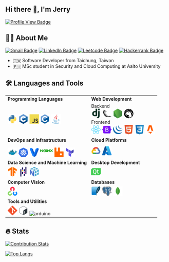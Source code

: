 ## Hi there 👋, I'm Jerry

[![Profile View Badge](https://komarev.com/ghpvc/?username=jerry871002&style=for-the-badge&color=blue)]()

## 🧑‍💻 About Me

[![Gmail Badge](https://img.shields.io/badge/Gmail-red?style=for-the-badge&logo=gmail&logoColor=white)](mailto:jerry871002@gmail.com)
[![LinkedIn Badge](https://img.shields.io/badge/LinkedIn-blue?style=for-the-badge&logo=linkedin&logoColor=white)](https://www.linkedin.com/in/jerry871002/)
[![Leetcode Badge](https://img.shields.io/badge/LeetCode-FFA116?style=for-the-badge&logo=LeetCode&logoColor=black)](https://leetcode.com/jerry871002/)
[![Hackerrank Badge](https://img.shields.io/badge/Hackerrank-2EC866?style=for-the-badge&logo=HackerRank&logoColor=white)](https://www.hackerrank.com/jerry871002)

- 🇹🇼 Software Developer from Taichung, Taiwan
- 🇫🇮 MSc student in Security and Cloud Computing at Aalto University

## 🛠️ Languages and Tools

<table>
  <tr>
    <td><strong>Programming Languages</strong></td>
    <td><strong>Web Development</strong></td>
  </tr>
  <tr>
    <td>
      <div>
        <img src="https://github.com/devicons/devicon/blob/master/icons/python/python-original.svg" alt="python" width="30" height="30"/>
        <img src="https://github.com/devicons/devicon/blob/master/icons/cplusplus/cplusplus-original.svg" alt="cpp" width="30" height="30"/>
        <img src="https://github.com/devicons/devicon/blob/master/icons/javascript/javascript-original.svg" alt="javascript" width="30" height="30"/>
        <img src="https://github.com/devicons/devicon/blob/master/icons/c/c-original.svg" alt="c" width="30" height="30"/>
        <img src="https://github.com/devicons/devicon/blob/master/icons/java/java-original.svg" alt="java" width="30" height="30"/>
      </div>
    </td>
    <td>
      Backend
      <div>
        <img src="https://github.com/devicons/devicon/blob/master/icons/django/django-plain.svg" alt="django" width="30" height="30"/>
        <img src="https://github.com/devicons/devicon/blob/master/icons/flask/flask-original.svg" alt="flask" width="30" height="30"/>
        <img src="https://github.com/devicons/devicon/blob/master/icons/nodejs/nodejs-original.svg" alt="nodejs" width="30" height="30"/>
        <img src="https://github.com/devicons/devicon/blob/master/icons/denojs/denojs-original.svg" alt="denojs" width="30" height="30"/>
      </div>
      Frontend
      <div>
        <img src="https://github.com/devicons/devicon/blob/master/icons/react/react-original.svg" alt="reactjs" width="30" height="30"/>
        <img src="https://github.com/devicons/devicon/blob/master/icons/bootstrap/bootstrap-original.svg" alt="bootstrap" width="30" height="30"/>
        <img src="https://github.com/devicons/devicon/blob/master/icons/jquery/jquery-original.svg" alt="jquery" width="30" height="30"/>
        <img src="https://github.com/devicons/devicon/blob/master/icons/html5/html5-original.svg" alt="html5" width="30" height="30"/>
        <img src="https://github.com/devicons/devicon/blob/master/icons/css3/css3-original.svg" alt="css3" width="30" height="30"/>
        <img src="https://github.com/devicons/devicon/blob/master/icons/astro/astro-plain.svg" alt="astrojs" width="30" height="30"/>
      </div>
    </td>
  </tr>
  <tr>
    <td><strong>DevOps and Infrastructure</strong></td>
    <td><strong>Cloud Platforms</strong></td>
  </tr>
  <tr>
    <td>
      <div>
        <img src="https://github.com/devicons/devicon/blob/master/icons/docker/docker-original.svg" alt="docker" width="30" height="30"/>
        <img src="https://github.com/devicons/devicon/blob/master/icons/kubernetes/kubernetes-plain.svg" alt="k8s" width="30" height="30"/>
        <img src="https://github.com/devicons/devicon/blob/master/icons/vagrant/vagrant-original.svg" alt="vagrant" width="30" height="30"/>
        <img src="https://github.com/devicons/devicon/blob/master/icons/nginx/nginx-original.svg" alt="nginx" width="40" height="40"/>
        <img src="https://github.com/devicons/devicon/blob/master/icons/rabbitmq/rabbitmq-original.svg" alt="rabbitmq" width="30" height="30"/>
        <img src="https://github.com/devicons/devicon/blob/master/icons/terraform/terraform-original.svg" alt="terraform" width="30" height="30"/>
      </div>
    </td>
    <td>
      <div>
        <img src="https://github.com/devicons/devicon/blob/master/icons/googlecloud/googlecloud-original.svg" alt="gcp" width="30" height="30"/>
        <img src="https://github.com/devicons/devicon/blob/master/icons/azure/azure-original.svg" alt="azure" width="30" height="30"/>
      </div>
    </td>
  </tr>
  <tr>
    <td><strong>Data Science and Machine Learning</strong></td>
    <td><strong>Desktop Development</strong></td>
  </tr>
  <tr>
    <td>
      <div>
        <img src="https://github.com/devicons/devicon/blob/master/icons/tensorflow/tensorflow-original.svg" alt="tensorflow" width="30" height="30"/>
        <img src="https://github.com/devicons/devicon/blob/master/icons/pandas/pandas-original.svg" alt="pandas" width="30" height="30"/>
        <img src="https://github.com/devicons/devicon/blob/master/icons/numpy/numpy-original.svg" alt="numpy" width="30" height="30"/>
      </div>
    </td>
    <td>
      <div>
        <img src="https://github.com/devicons/devicon/blob/master/icons/qt/qt-original.svg" alt="qt" width="30" height="30"/>
      </div>
    </td>
  </tr>
  <tr>
    <td><strong>Computer Vision</strong></td>
    <td><strong>Databases</strong></td>
  </tr>
  <tr>
    <td>
      <div>
        <img src="https://github.com/devicons/devicon/blob/master/icons/opencv/opencv-original.svg" alt="opencv" width="30" height="30"/>
      </div>
    </td>
    <td>
      <div>
        <img src="https://github.com/devicons/devicon/blob/master/icons/sqlite/sqlite-original.svg" alt="sqlite" width="30" height="30"/>
        <img src="https://github.com/devicons/devicon/blob/master/icons/postgresql/postgresql-original.svg" alt="postgresql" width="30" height="30"/>
        <img src="https://github.com/devicons/devicon/blob/master/icons/mongodb/mongodb-original.svg" alt="mongodb" width="30" height="30"/>
      <div>
    </td>
  </tr>
  <tr>
    <td><strong>Tools and Utilities</strong></td>
    <td></td>
  </tr>
  <tr>
    <td>
      <div>
        <img src="https://github.com/devicons/devicon/blob/master/icons/git/git-original.svg" alt="git" width="30" height="30"/>
        <img src="https://github.com/devicons/devicon/blob/master/icons/bash/bash-original.svg" alt="bash" width="30" height="30"/>
        <img src="https://cdn.worldvectorlogo.com/logos/arduino-1.svg" alt="arduino" width="30" height="30"/>
      </div>
    </td>
    <td></td>
  </tr>
</table>
  
## 🔥 Stats
  
[![Contribution Stats](https://github-contribution-stats.vercel.app/api/?username=jerry871002)](https://github.com/LordDashMe/github-contribution-stats/)

[![Top Langs](https://github-readme-stats.vercel.app/api/top-langs/?username=jerry871002&layout=compact&exclude_repo=CSE201-project,jerry871002.github.io,1214-ece-course,nfc-ticket-app)](https://github.com/anuraghazra/github-readme-stats)

<!--
**jerry871002/jerry871002** is a ✨ _special_ ✨ repository because its `README.md` (this file) appears on your GitHub profile.

Here are some ideas to get you started:

- 🔭 I’m currently working on ...
- 🌱 I’m currently learning ...
- 👯 I’m looking to collaborate on ...
- 🤔 I’m looking for help with ...
- 💬 Ask me about ...
- 📫 How to reach me: ...
- 😄 Pronouns: ...
- ⚡ Fun fact: ...
-->

